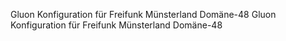 Gluon Konfiguration für Freifunk Münsterland Domäne-48
Gluon Konfiguration für Freifunk Münsterland Domäne-48

